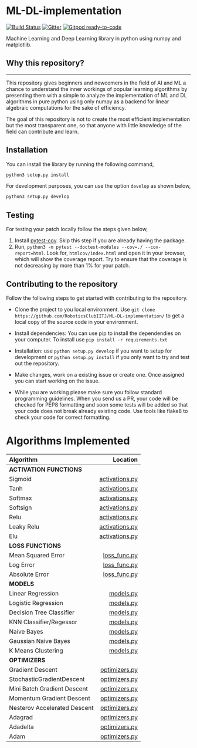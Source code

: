 # ML-DL-implementation
[![Build Status](https://travis-ci.org/RoboticsClubIITJ/ML-DL-implementation.svg?branch=master)](https://travis-ci.org/RoboticsClubIITJ/ML-DL-implementation)
[![Gitter](https://badges.gitter.im/ML-DL-implementation/community.svg)](https://gitter.im/ML-DL-implementation/community?utm_source=badge&utm_medium=badge&utm_campaign=pr-badge)
[![Gitpod ready-to-code](https://img.shields.io/badge/Gitpod-ready--to--code-blue?logo=gitpod)](https://gitpod.io/#https://github.com/RoboticsClubIITJ/ML-DL-implementation)

Machine Learning and Deep Learning library in python using numpy and matplotlib.

## Why this repository?
-----------------------

This repository gives beginners and newcomers in
the field of AI and ML a chance to understand the
inner workings of popular learning algorithms by presenting them with a simple to analyze the implementation of ML and DL algorithms in pure python using only numpy as a backend for linear algebraic computations for the sake of efficiency.

The goal of this repository is not to create the most efficient implementation but the most transparent one, so that anyone with little knowledge of the field can contribute and learn.

Installation
------------

You can install the library by running the following command,

```python
python3 setup.py install
```

For development purposes, you can use the option `develop` as shown below,

```python
python3 setup.py develop
```
   
Testing
-------

For testing your patch locally follow the steps given below,

1. Install [pytest-cov](https://pypi.org/project/pytest-cov/). Skip this step if you are already having the package.
2. Run, `python3 -m pytest --doctest-modules --cov=./ --cov-report=html`. Look for, `htmlcov/index.html` and open it in your browser, which will show the coverage report. Try to ensure that the coverage is not decreasing by more than 1% for your patch.


## Contributing to the repository

Follow the following steps to get started with contributing to the repository.

- Clone the project to you local environment.
  Use
  `git clone https://github.com/RoboticsClubIITJ/ML-DL-implementation/`
  to get a local copy of the source code in your environment.

- Install dependencies: You can use pip to install the dependendies on your computer.
  To install use
  `pip install -r requirements.txt`

- Installation:
  use `python setup.py develop` if you want to setup for development or `python setup.py install` if you only want to try and test out the repository.

- Make changes, work on a existing issue or create one. Once assigned you can start working on the issue.

- While you are working please make sure you follow standard programming guidelines. When you send us a PR, your code will be checked for PEP8 formatting and soon some tests will be added so that your code does not break already existing code. Use tools like flake8 to check your code for correct formatting.


# Algorithms Implemented

| Algorithm | Location |
| :------------ | ------------: |
| **ACTIVATION FUNCTIONS**| |
| Sigmoid |   [activations.py](https://github.com/RoboticsClubIITJ/ML-DL-implementation/blob/14d0afd4521e16b37c4011d02fd2aca8e6fdbd0e/MLlib/activations.py#L4)
| Tanh | [activations.py](https://github.com/RoboticsClubIITJ/ML-DL-implementation/blob/14d0afd4521e16b37c4011d02fd2aca8e6fdbd0e/MLlib/activations.py#L23)
| Softmax | [activations.py](https://github.com/RoboticsClubIITJ/ML-DL-implementation/blob/14d0afd4521e16b37c4011d02fd2aca8e6fdbd0e/MLlib/activations.py#L42)
| Softsign | [activations.py](https://github.com/RoboticsClubIITJ/ML-DL-implementation/blob/14d0afd4521e16b37c4011d02fd2aca8e6fdbd0e/MLlib/activations.py#L64)
| Relu | [activations.py](https://github.com/RoboticsClubIITJ/ML-DL-implementation/blob/14d0afd4521e16b37c4011d02fd2aca8e6fdbd0e/MLlib/activations.py#L102)
| Leaky Relu | [activations.py](https://github.com/RoboticsClubIITJ/ML-DL-implementation/blob/14d0afd4521e16b37c4011d02fd2aca8e6fdbd0e/MLlib/activations.py#L102)
| Elu | [activations.py](https://github.com/RoboticsClubIITJ/ML-DL-implementation/blob/14d0afd4521e16b37c4011d02fd2aca8e6fdbd0e/MLlib/activations.py#L121)
|**LOSS FUNCTIONS**| |
| Mean Squared Error | [loss_func.py](https://github.com/RoboticsClubIITJ/ML-DL-implementation/blob/14d0afd4521e16b37c4011d02fd2aca8e6fdbd0e/MLlib/loss_func.py#L5)
|Log Error | [loss_func.py](https://github.com/RoboticsClubIITJ/ML-DL-implementation/blob/14d0afd4521e16b37c4011d02fd2aca8e6fdbd0e/MLlib/loss_func.py#L57)
| Absolute Error | [loss_func.py](https://github.com/RoboticsClubIITJ/ML-DL-implementation/blob/14d0afd4521e16b37c4011d02fd2aca8e6fdbd0e/MLlib/loss_func.py#L111)
| **MODELS**| |
| Linear Regression | [models.py](https://github.com/RoboticsClubIITJ/ML-DL-implementation/blob/14d0afd4521e16b37c4011d02fd2aca8e6fdbd0e/MLlib/models.py#L20)
|Logistic Regression| [models.py](https://github.com/RoboticsClubIITJ/ML-DL-implementation/blob/14d0afd4521e16b37c4011d02fd2aca8e6fdbd0e/MLlib/models.py#L184) |
| Decision Tree Classifier| [models.py](https://github.com/RoboticsClubIITJ/ML-DL-implementation/blob/14d0afd4521e16b37c4011d02fd2aca8e6fdbd0e/MLlib/models.py#L283)|
| KNN Classifier/Regessor| [models.py](https://github.com/RoboticsClubIITJ/ML-DL-implementation/blob/14d0afd4521e16b37c4011d02fd2aca8e6fdbd0e/MLlib/models.py#L361) |
| Naive Bayes | [models.py](https://github.com/RoboticsClubIITJ/ML-DL-implementation/blob/14d0afd4521e16b37c4011d02fd2aca8e6fdbd0e/MLlib/models.py#L446)|
| Gaussian Naive Bayes| [models.py](https://github.com/RoboticsClubIITJ/ML-DL-implementation/blob/14d0afd4521e16b37c4011d02fd2aca8e6fdbd0e/MLlib/models.py#L506) |
| K Means Clustering| [models.py](https://github.com/RoboticsClubIITJ/ML-DL-implementation/blob/14d0afd4521e16b37c4011d02fd2aca8e6fdbd0e/MLlib/models.py#L560) |
|**OPTIMIZERS**||
| Gradient Descent | [optimizers.py](https://github.com/RoboticsClubIITJ/ML-DL-implementation/blob/14d0afd4521e16b37c4011d02fd2aca8e6fdbd0e/MLlib/optimizers.py#L6)|
| StochasticGradientDescent | [optimizers.py](https://github.com/RoboticsClubIITJ/ML-DL-implementation/blob/14d0afd4521e16b37c4011d02fd2aca8e6fdbd0e/MLlib/optimizers.py#L58) |
| Mini Batch Gradient Descent | [optimizers.py](https://github.com/RoboticsClubIITJ/ML-DL-implementation/blob/14d0afd4521e16b37c4011d02fd2aca8e6fdbd0e/MLlib/optimizers.py#L125) |
| Momentum Gradient Descent | [optimizers.py](https://github.com/RoboticsClubIITJ/ML-DL-implementation/blob/14d0afd4521e16b37c4011d02fd2aca8e6fdbd0e/MLlib/optimizers.py#L203) |
| Nesterov Accelerated Descent | [optimizers.py](https://github.com/RoboticsClubIITJ/ML-DL-implementation/blob/14d0afd4521e16b37c4011d02fd2aca8e6fdbd0e/MLlib/optimizers.py#L296) |
| Adagrad | [optimizers.py](https://github.com/RoboticsClubIITJ/ML-DL-implementation/blob/14d0afd4521e16b37c4011d02fd2aca8e6fdbd0e/MLlib/optimizers.py#L391) |
| Adadelta | [optimizers.py](https://github.com/RoboticsClubIITJ/ML-DL-implementation/blob/14d0afd4521e16b37c4011d02fd2aca8e6fdbd0e/MLlib/optimizers.py#L466) |
| Adam | [optimizers.py](https://github.com/RoboticsClubIITJ/ML-DL-implementation/blob/14d0afd4521e16b37c4011d02fd2aca8e6fdbd0e/MLlib/optimizers.py#L544) |


